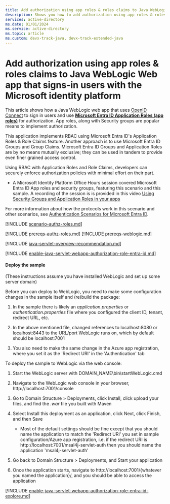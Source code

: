 ```yaml
---
title: Add authorization using app roles & roles claims to Java WebLogic Web app that signs-in users with the Microsoft identity platform
description: Shows you how to add authorization using app roles & roles claims to Java WebLogic Web app that signs-in users with the Microsoft identity platform
services: active-directory
ms.date: 01/01/2024
ms.service: active-directory
ms.topic: article
ms.custom: devx-track-java, devx-track-extended-java
---
```


# Add authorization using app roles & roles claims to Java WebLogic Web app that signs-in users with the Microsoft identity platform

This article shows how a Java WebLogic web app that uses [OpenID Connect](/entra/identity-platform/v2-protocols-oidc) to sign in users and use [**Microsoft Entra ID Application Roles (app roles)**](/entra/identity-platform/howto-add-app-roles-in-apps) for authorization. App roles, along with Security groups are popular means to implement authorization.

This application implements RBAC using Microsoft Entra ID's Application Roles & Role Claims feature. Another approach is to use Microsoft Entra ID Groups and Group Claims. Microsoft Entra ID Groups and Application Roles are by no means mutually exclusive; they can be used in tandem to provide even finer grained access control.

Using RBAC with Application Roles and Role Claims, developers can securely enforce authorization policies with minimal effort on their part.

- A Microsoft Identity Platform Office Hours session covered Microsoft Entra ID App roles and security groups, featuring this scenario and this sample. A recording of the session is is provided in this video [Using Security Groups and Application Roles in your apps](https://www.youtube.com/watch?v=LRoc-na27l0)

For more information about how the protocols work in this scenario and other scenarios, see [Authentication Scenarios for Microsoft Entra ID](https://go.microsoft.com/fwlink/?LinkId=394414).

[!INCLUDE [scenario-authz-roles.md](includes/scenario-authz-roles.md)]

[!INCLUDE [prereqs-authz-roles.md](includes/prereqs-authz-roles.md)]
[!INCLUDE [prereqs-weblogic.md](includes/prereqs-weblogic.md)]

[!INCLUDE [java-servlet-overview-recommendation.md](includes/java-servlet-overview-recommendation.md)]

[!INCLUDE [enable-java-servlet-webapp-authorization-role-entra-id.md](includes/enable-java-servlet-webapp-authorization-role-entra-id.md)]

#### Deploy the sample

(These instructions assume you have installed WebLogic and set up some server domain)

Before you can deploy to WebLogic, you need to make some configuration changes in the sample itself and (re)build the package:

1. In the sample there is likely an *application.properties* or *authentication.properties* file where you configured the client ID, tenant, redirect URL, etc.

2. In the above mentioned file, changed references to localhost:8080 or localhost:8443 to the URL/port WebLogic runs on, which by default should be localhost:7001

3. You also need to make the same change in the Azure app registration, where you set it as the 'Redirect URI' in the 'Authentication' tab

To deploy the sample to WebLogic via the web console:

1. Start the WebLogic server with DOMAIN_NAME\bin\startWebLogic.cmd

1. Navigate to the WebLogic web console in your browser, http://localhost:7001/console

1. Go to Domain Structure > Deployments, click Install, click upload your files, and find the *.war* file you built with Maven

1. Select Install this deployment as an application, click Next, click Finish, and then Save

    - Most of the default settings should be fine except that you should name the application to match the 'Redirect URI' you set in sample configuration/Azure app registration, i.e. if the redirect URI is http://localhost:7001/msal4j-servlet-auth then you should name the application 'msal4j-servlet-auth'
1. Go back to Domain Structure > Deployments, and Start your application

1. Once the application starts, navigate to http://localhost:7001/{whatever you named the application}/, and you should be able to access the application

[!INCLUDE [enable-java-servlet-webapp-authorization-role-entra-id-explore.md](includes/enable-java-servlet-webapp-authorization-role-entra-id-explore.md)]
